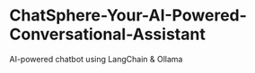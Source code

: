 # ChatSphere-Your-AI-Powered-Conversational-Assistant
AI-powered chatbot using LangChain &amp; Ollama

